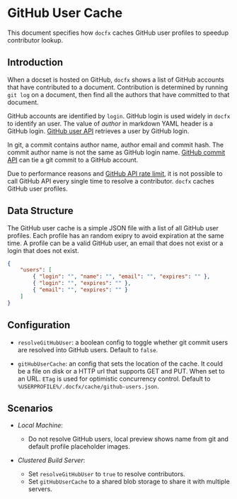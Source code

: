 # GitHub User Cache

This document specifies how `docfx` caches GitHub user profiles to speedup contributor lookup.

## Introduction

When a docset is hosted on GitHub, `docfx` shows a list of GitHub accounts that have contributed to a document.
Contribution is determined by running `git log` on a document, then find all the authors that have committed
to that document.

GitHub accounts are identified by `login`. GitHub login is used widely in `docfx` to identify an user.
The value of _author_ in markdown YAML header is a GitHub login. [GitHub user API](https://developer.github.com/v3/users/#get-a-single-user) retrieves a user by GitHub login.

In git, a commit contains author name, author email and commit hash. The commit author name is not the same as GitHub login name. [GitHub commit API](https://developer.github.com/v3/repos/commits/#get-a-single-commit) can tie a git commit to a GitHub account.

Due to performance reasons and [GitHub API rate limit](https://developer.github.com/v3/rate_limit/), it is not possible to call GitHub API every single time to resolve a contributor. `docfx` caches GitHub user profiles.

## Data Structure

The GitHub user cache is a simple JSON file with a list of all GitHub user profiles.
Each profile has an random exipry to avoid expiration at the same time.
A profile can be a valid GitHub user, an email that does not exist or a login that does not exist.

```json
{
    "users": [
        { "login": "", "name": "", "email": "", "expires": "" },
        { "login": "", "expires": "" },
        { "email": "", "expires": "" }
    ]
}
```

## Configuration

- `resolveGitHubUser`: a boolean config to toggle whether git commit users are resolved into GitHub users. Default to `false`.

- `gitHubUserCache`: an config that sets the location of the cache. It could be a file on disk or a HTTP url that supports GET and PUT. When set to an URL. `ETag` is used for optimistic concurrency control. Default to `%USERPROFILE%/.docfx/cache/github-users.json`.

## Scenarios

- *Local Machine*:
    - Do not resolve GitHub users, local preview shows name from git and default profile placeholder images.

- *Clustered Build Server*:
    - Set `resolveGitHubUser` to `true` to resolve contributors.
    - Set `gitHubUserCache` to a shared blob storage to share it with multiple servers.
